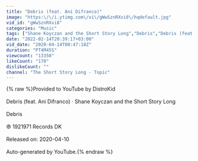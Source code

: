 ```yaml
---
title: "Debris (feat. Ani Difranco)"
image: "https:\/\/i.ytimg.com\/vi\/gWwSznRXvi8\/hqdefault.jpg"
vid_id: "gWwSznRXvi8"
categories: "Music"
tags: ["Shane Koyczan and the Short Story Long","Debris","Debris (feat. Ani Difranco)"]
date: "2022-02-14T20:39:17+03:00"
vid_date: "2020-04-14T00:47:18Z"
duration: "PT4M45S"
viewcount: "13350"
likeCount: "170"
dislikeCount: ""
channel: "The Short Story Long - Topic"
---
```

{% raw %}Provided to YouTube by DistroKid<br /><br />Debris (feat. Ani Difranco) · Shane Koyczan and the Short Story Long<br /><br />Debris<br /><br />℗ 1921971 Records DK<br /><br />Released on: 2020-04-10<br /><br />Auto-generated by YouTube.{% endraw %}
